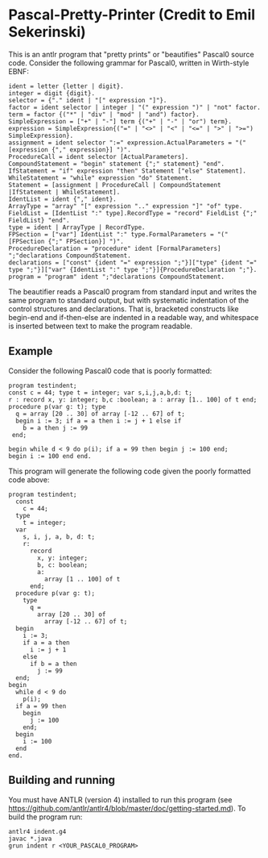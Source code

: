 # Pascal-Pretty-Printer (Credit to Emil Sekerinski)

This is an antlr program that "pretty prints" or "beautifies" Pascal0 source code. Consider the following grammar for Pascal0, written in Wirth-style EBNF:
```
ident = letter {letter | digit}.
integer = digit {digit}.
selector = {"." ident | "[" expression "]"}.
factor = ident selector | integer | "(" expression ")" | "not" factor.
term = factor {("*" | "div" | "mod" | "and") factor}.
SimpleExpression = ["+" | "-"] term {("+" | "-" | "or") term}.
expression = SimpleExpression{("=" | "<>" | "<" | "<=" | ">" | ">=") SimpleExpression}.
assignment = ident selector ":=" expression.ActualParameters = "(" [expression {"," expression}] ")".
ProcedureCall = ident selector [ActualParameters].
CompoundStatement = "begin" statement {";" statement} "end".
IfStatement = "if" expression "then" Statement ["else" Statement].
WhileStatement = "while" expression "do" Statement.
Statement = [assignment | ProcedureCall | CompoundStatement |IfStatement | WhileStatement].
IdentList = ident {"," ident}.
ArrayType = "array" "[" expression ".." expression "]" "of" type.
FieldList = [IdentList ":" type].RecordType = "record" FieldList {";" FieldList} "end".
type = ident | ArrayType | RecordType.
FPSection = ["var"] IdentList ":" type.FormalParameters = "(" [FPSection {";" FPSection}] ")".
ProcedureDeclaration = "procedure" ident [FormalParameters] ";"declarations CompoundStatement.
declarations = ["const" {ident "=" expression ";"}]["type" {ident "=" type ";"}]["var" {IdentList ":" type ";"}]{ProcedureDeclaration ";"}.
program = "program" ident ";"declarations CompoundStatement.
```

The beautifier reads a Pascal0 program from standard input and writes the same program to standard output, but with systematic indentation of the control structures and declarations. That is, bracketed constructs like begin-end and if-then-else are indented in a readable way, and whitespace is inserted between text to make the program readable.


## Example

Consider the following Pascal0 code that is poorly formatted:
```
program testindent;
const c = 44; type t = integer; var s,i,j,a,b,d: t;
r : record x, y: integer; b,c :boolean; a : array [1.. 100] of t end;
procedure p(var g: t); type
  q = array [20 .. 30] of array [-12 .. 67] of t;
  begin i := 3; if a = a then i := j + 1 else if
    b = a then j := 99
 end;

begin while d < 9 do p(i); if a = 99 then begin j := 100 end;
begin i := 100 end end.
```

This program will generate the following code given the poorly formatted code above:

```
program testindent;
  const
    c = 44;
  type
    t = integer;
  var
    s, i, j, a, b, d: t;
    r:
      record
        x, y: integer;
        b, c: boolean;
        a:
          array [1 .. 100] of t
      end;
  procedure p(var g: t);
    type
      q =
        array [20 .. 30] of
          array [-12 .. 67] of t;
  begin
    i := 3;
    if a = a then
      i := j + 1
    else
      if b = a then
        j := 99
  end;
begin
  while d < 9 do
    p(i);
  if a = 99 then
    begin
      j := 100
    end;
  begin
    i := 100
  end
end.
```

## Building and running
You must have ANTLR (version 4) installed to run this program (see https://github.com/antlr/antlr4/blob/master/doc/getting-started.md). To build the program run:

```
antlr4 indent.g4
javac *.java
grun indent r <YOUR_PASCAL0_PROGRAM>
```
